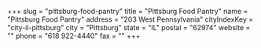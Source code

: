 +++
slug = "pittsburg-food-pantry"
title = "Pittsburg Food Pantry"
name = "Pittsburg Food Pantry"
address = "203 West Pennsylvania"
cityIndexKey = "city-il-pittsburg"
city = "Pittsburg"
state = "IL"
postal = "62974"
website = ""
phone = "618 922-4440"
fax = ""
+++

